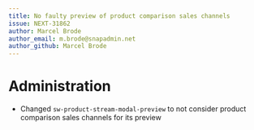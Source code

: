 ```yaml
---
title: No faulty preview of product comparison sales channels
issue: NEXT-31862
author: Marcel Brode
author_email: m.brode@snapadmin.net
author_github: Marcel Brode
---
```

# Administration
* Changed `sw-product-stream-modal-preview` to not consider product comparison sales channels for its preview

